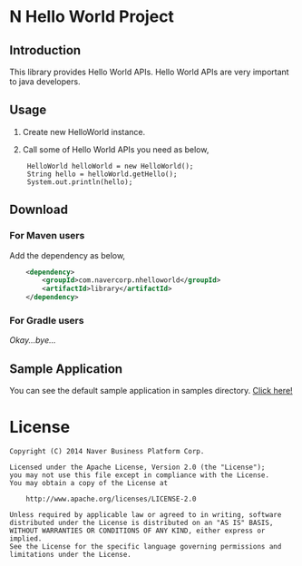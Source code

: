 # N Hello World Project
## Introduction
This library provides Hello World APIs. Hello World APIs are very important to java developers. 
## Usage
1. Create new HelloWorld instance.
2. Call some of Hello World APIs you need as below,
		
		HelloWorld helloWorld = new HelloWorld();
        String hello = helloWorld.getHello();
        System.out.println(hello);
        
## Download
### For Maven users
Add the dependency as below,
``` xml
	<dependency>
    	<groupId>com.navercorp.nhelloworld</groupId>
        <artifactId>library</artifactId>
    </dependency>
```
### For Gradle users
_Okay...bye..._
## Sample Application
You can see the default sample application in samples directory. [Click here!](http://github.com/)
# License

	Copyright (C) 2014 Naver Business Platform Corp.
 	
	Licensed under the Apache License, Version 2.0 (the "License");
	you may not use this file except in compliance with the License.
	You may obtain a copy of the License at

		http://www.apache.org/licenses/LICENSE-2.0

	Unless required by applicable law or agreed to in writing, software
	distributed under the License is distributed on an "AS IS" BASIS,
	WITHOUT WARRANTIES OR CONDITIONS OF ANY KIND, either express or implied.
	See the License for the specific language governing permissions and
	limitations under the License.


